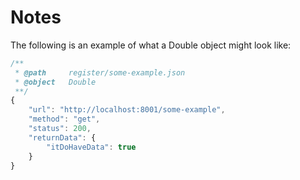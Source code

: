 # Notes

The following is an example of what a Double object might look like:

```js
/**
 * @path 	 register/some-example.json
 * @object 	 Double
 **/
{
	"url": "http://localhost:8001/some-example",
	"method": "get",
	"status": 200,
	"returnData": {
		"itDoHaveData": true
	}
}
```